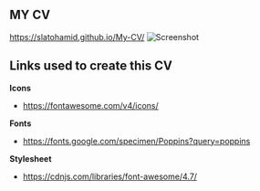 ## MY CV

https://slatohamid.github.io/My-CV/
![Screenshot](https://github.com/slatohamid/My-CV/assets/117818692/503037df-ee76-4921-a901-0dc0d1491bd8)

## Links used to create this CV

**Icons**

- https://fontawesome.com/v4/icons/

**Fonts**

- https://fonts.google.com/specimen/Poppins?query=poppins

**Stylesheet**

- https://cdnjs.com/libraries/font-awesome/4.7/
